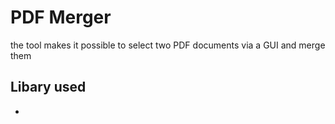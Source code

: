 # PDF Merger

 <p>
   the tool makes it possible to select two PDF documents via a GUI and merge them
 </p>
<h2>Libary used</h2>
<ul>
  <li> <a href="https://pypi.org/project/PyPDF2/"> </li>
</ul>

